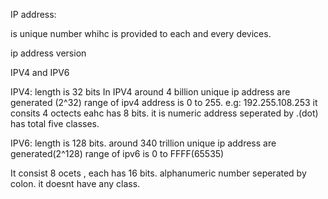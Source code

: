 IP address:

is unique number whihc is provided to each and every devices.

ip address version 

IPV4   and IPV6

IPV4:
length is 32 bits
In IPV4 around 4 billion unique ip address are generated (2^32)
range of ipv4 address is 0 to 255.
e.g: 192.255.108.253
it consits 4 octects eahc has 8 bits.
it is numeric address seperated by .(dot)
has total five classes.

IPV6:
length is 128 bits.
around 340 trillion unique ip address are generated(2^128)
range of ipv6 is 0 to FFFF(65535)

It consist 8 ocets , each has 16 bits.
alphanumeric number seperated by colon.
it doesnt have any class.
